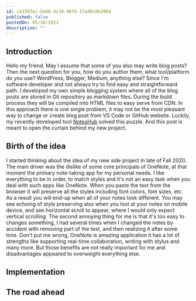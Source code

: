 ```yaml
---
id: cd3f67ec-5eb6-4cfd-98f6-17a40c0b2969
published: false
postedOn: 05/30/2021
description: ""
---
```


## Introduction

Hello my friend. May I assume that some of you also may write blog posts? Then the next question for you, how do you author them, what tool/platform do you use? WordPress, Blogger, Medium, anything else?
Since I'm software developer and not always try to find easy and straightforward path. I developed my own simple blogging system where all of the blog posts are stored in Git repository as markdown files. During the build process they will be compiled into HTML files to easy serve from CDN. In this approach there is one single problem, it may not be the most pleasant way to change or create blog post from VS Code or GitHub website.
Luckily, my recently developed tool [NotesHub](https://noteshub.app) solved this puzzle. And this post is meant to open the curtain behind my new project.

## Birth of the idea

I started thinking about the idea of my new side project in late of Fall 2020. The main driver was the dislike of some core principals of OneNote, at that moment the primary note-taking app for my personal needs.
I like everything to be in order, to match styles and it's not an easy task when you deal with such apps like OneNote. When you paste the text from the browser it will preserve all the styles including font colors, font sizes, etc. As a result you will end-up when all of your notes look different. You may see echoing of style preserving also when you loot at your notes on mobile device, and see horizontal scroll to appear, where I would only expect vertical scrolling. The second annoying thing for me is that it's too easy to changes something, I had several times when I changed the notes by accident with removing part of the text, and then realizing it after some time. Don't put me wrong, OneNote is amazing application it has a lot of strengths like supporting real-time collaboration, writing with stylus and many more. But those benefits are not really important for me and disadvantages appeared to overweight everything else.

## Implementation

## The road ahead

